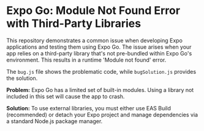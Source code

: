 # Expo Go: Module Not Found Error with Third-Party Libraries

This repository demonstrates a common issue when developing Expo applications and testing them using Expo Go.  The issue arises when your app relies on a third-party library that's not pre-bundled within Expo Go's environment.  This results in a runtime 'Module not found' error.

The `bug.js` file shows the problematic code, while `bugSolution.js` provides the solution.

**Problem:**  Expo Go has a limited set of built-in modules.  Using a library not included in this set will cause the app to crash.

**Solution:** To use external libraries, you must either use EAS Build (recommended) or detach your Expo project and manage dependencies via a standard Node.js package manager.
